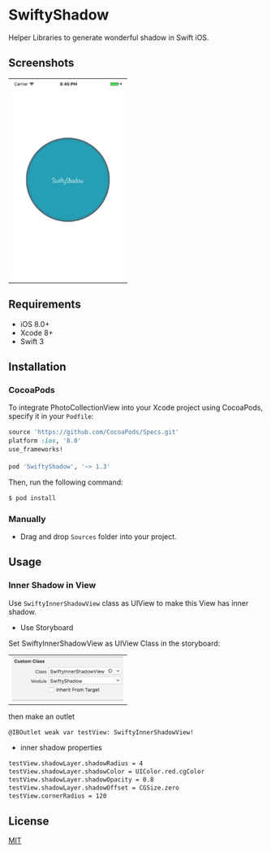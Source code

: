 # SwiftyShadow
Helper Libraries to generate wonderful shadow in Swift iOS.

## Screenshots

<table>
  <tr>
    <th>
      <img src="Screenshot/screenshot1.png" width="220"/>
    </th>
  </tr>
</table>

## Requirements

* iOS 8.0+
* Xcode 8+
* Swift 3

## Installation

### CocoaPods

To integrate PhotoCollectionView into your Xcode project using CocoaPods, specify it in your `Podfile`:

```ruby
source 'https://github.com/CocoaPods/Specs.git'
platform :ios, '8.0'
use_frameworks!

pod 'SwiftyShadow', '~> 1.3'
```

Then, run the following command:

```bash
$ pod install
```

### Manually
- Drag and drop `Sources` folder into your project.

## Usage

### Inner Shadow in View
Use `SwiftyInnerShadowView` class as UIView to make this View has inner shadow.

- Use Storyboard

Set SwiftyInnerShadowView as UIView Class in the storyboard:
<table>
  <tr>
    <th>
      <img src="Tutorial/storyboard.png" width="220"/>
    </th>
  </tr>
</table>

then make an outlet
```
@IBOutlet weak var testView: SwiftyInnerShadowView!
```


- inner shadow properties
```
testView.shadowLayer.shadowRadius = 4
testView.shadowLayer.shadowColor = UIColor.red.cgColor
testView.shadowLayer.shadowOpacity = 0.8
testView.shadowLayer.shadowOffset = CGSize.zero
testView.cornerRadius = 120
```

## License
[MIT](http://thi.mit-license.org/)
